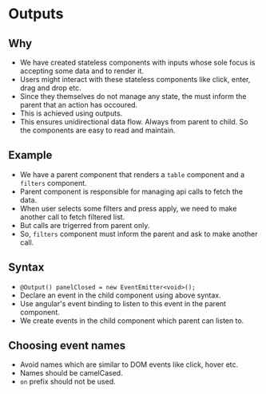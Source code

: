 # Outputs

## Why

- We have created stateless components with inputs whose sole focus is accepting some data and to render it.
- Users might interact with these stateless components like click, enter, drag and drop etc.
- Since they themselves do not manage any state, the must inform the parent that an action has occoured.
- This is achieved using outputs.
- This ensures unidirectional data flow. Always from parent to child. So the components are easy to read and maintain.


## Example

- We have a parent component that renders a `table` component and a `filters` component.
- Parent component is responsible for managing api calls to fetch the data.
- When user selects some filters and press apply, we need to make another call to fetch filtered list.
- But calls are trigerred from parent only.
- So, `filters` component must inform the parent and ask to make another call.

## Syntax

- `@Output() panelClosed = new EventEmitter<void>();`
- Declare an event in the child component using above syntax.
- Use angular's event binding to listen to this event in the parent component.
- We create events in the child component which parent can listen to.

## Choosing event names

- Avoid names which are similar to DOM events like click, hover etc.
- Names should be camelCased.
- `on` prefix should not be used. 

